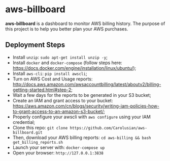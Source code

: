 # aws-billboard

**aws-billboard** is a dashboard to monitor AWS billing history. The purpose of this project is to help you better plan your AWS purchases.

## Deployment Steps

* Install `unzip`: `sudo apt-get install unzip -y`;
* Install `docker` and `docker-compose` (follow steps here: https://docs.docker.com/engine/installation/linux/ubuntu/);
* Install `aws-cli`: `pip install awscli`;
* Turn on AWS Cost and Usage reports: http://docs.aws.amazon.com/awsaccountbilling/latest/aboutv2/billing-getting-started.html#step-2;
* Wait a few days for the reports to be generated in your S3 bucket;
* Create an IAM and grant access to your bucket: https://aws.amazon.com/cn/blogs/security/writing-iam-policies-how-to-grant-access-to-an-amazon-s3-bucket/;
* Properly configure your awscli with `aws configure` using your IAM credential;
* Clone this repo: `git clone https://github.com/Carolusian/aws-billboard.git`
* Then, download your AWS billing reports: `cd aws-billing && bash get_billing_reports.sh` 
* Launch your server with: `docker-compose up`
* Open your browser: `http://127.0.0.1:3838`
